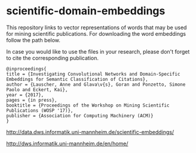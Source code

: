 # scientific-domain-embeddings

This repository links to vector representations of words that may be used for mining scientific publications. For downloading the word embeddings follow the path below.

In case you would like to use the files in your research, please don't forget to cite the corresponding publication.

```
@inproceedings{
title = {Investigating Convolutional Networks and Domain-Specific Embeddings for Semantic Classification of Citations},
author = {Lauscher, Anne and Glava\v{s}, Goran and Ponzetto, Simone Paolo and Eckert, Kai},
year = {2017},
pages = {in press},
booktitle = {Proceedings of the Workshop on Mining Scientific Publications (WOSP '17)},
publisher = {Association for Computing Machinery (ACM)}
}
```


http://data.dws.informatik.uni-mannheim.de/scientific-embeddings/

http://dws.informatik.uni-mannheim.de/en/home/



